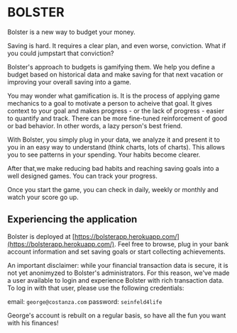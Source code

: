 # BOLSTER

Bolster is a new way to budget your money. 

Saving is hard. It requires a clear plan, and even worse, conviction. What if you could jumpstart that conviction? 

Bolster's approach to budgets is gamifying them. We help you define a budget based on historical data and make saving for that next vacation or improving your overall saving into a game. 

You may wonder what gamification is. It is the process of applying game mechanics to a goal to motivate a person to acheive that goal. It gives context to your goal and makes progress - or the lack of progress - easier to quantify and track. There can be more fine-tuned reinforcement of good or bad behavior. In other words, a lazy person's best friend. 

With Bolster, you simply plug in your data, we analyze it and present it to you in an easy way to understand (think charts, lots of charts). This allows you to see patterns in your spending. Your habits become clearer. 

After that,we make reducing bad habits and reaching saving goals into a well designed games. You can track your progress.

Once you start the game, you can check in daily, weekly or monthly and watch your score go up. 

## Experiencing the application

Bolster is deployed at [https://bolsterapp.herokuapp.com/](https://bolsterapp.herokuapp.com/). Feel free to browse, plug in your bank account information and set saving goals or start collecting achievements.

An important disclaimer: while your financial transaction data is secure, it is not yet anonimyzed to Bolster's administrators. For this reason, we've made a user available to login and experience Bolster with rich transaction data. To log in with that user, please use the following credentials:

email: `george@costanza.com`
password: `seinfeld4life`

George's account is rebuilt on a regular basis, so have all the fun you want with his finances!
